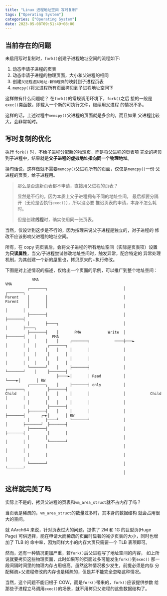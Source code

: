 ```yaml
---
title: "Linux 进程地址空间 写时复制"
tags: ["Operating System"]
categories: ["Operating System"]
date: 2023-05-08T09:51:49+08:00
---
```


## 当前存在的问题

未启用写时复制时，`fork()`创建子进程地址空间的流程如下:

1. 动态申请子进程的页表
2. 动态申请子进程的物理页面，大小和父进程的相同
3. 创建`父进程虚拟地址-新物理页`的映射到子进程页表
4. `memcpy()`将父进程所有页面拷贝到子进程地址空间下

这样做有什么问题呢？ 在`fork()`的常规调用环境下，`fork()`之后
接的一般是`exec()`类函数，即载入一个新的可执行文件，继续用父进程
的情况不多。

这样的话，上述过程中`memcpy()`父进程的页面就是多余的，而且如果
父进程比较大，会非常耗时。

## 写时复制的优化

执行 `fork()` 时，不给子进程分配新的物理页，而是将父进程的页表项
完全的拷贝到子进程中，结果就是**父子进程的虚拟地址指向同一个物理地址**。

换句话说，这样做就不需要`memcpy()`父进程所有的页面，仅仅是`memcpy()`一份
父进程的页表，给子进程用。

> 那么是否连新页表都不申请，直接用父进程的页表？
>
> 显然是不行的，因为本质上父子进程拥有不同的地址空间，
> 最后都要分隔开（无论是否执行`exec()`），所以没必要
> 推迟页表的申请，本身不怎么耗时。
>
> 但是创建**线程**时，确实使用同一张页表。

当然，仅设计到这步是不行的，因为按理来说父子进程是独立的，对子进程的
修改不应该影响父进程的地址空间。

所有，在 copy 完页表后，会将父子进程的所有地址空间（实际是页表项）设置
为**只读属性**，当父/子进程尝试修改地址空间时，触发异常，配合特定的
异常处理机制，为其创建一个新的屋里也，拷贝原来的+执行修改。

下图是对上述情况的描述，仅给出一个页面的示例，可以推广到整个地址空间：

```
            VMA                                                              VMA
          ┌───────┐                                  │                     ┌───────┐
Parent    │       │                                  │           Parent    │       │
          │       │                                  │                     │       │
          ├───────┤                                  │                     ├───────┤
          │       ├────┐                             │                     │       ├────┐
          ├───────┤    │       PMA            Write  │                     ├───────┤    │       PMA
          │       │    │     ┌───────┐           ────┼───►                 │       │    │     ┌───────┐
          │       │    │     │       │               │                     │       │    │     │       │
          │       │    │     │       │               │                     │       │    │     │       │
          └───────┘    │     ├───────┤               │                     └───────┘    │     ├───────┤
                       ├────►│       │ Read          │                                  └────►│       │ RW
          ┌───────┐    │     ├───────┤ only          │                     ┌───────┐          ├───────┤
Child     │       │    │     │       │               │           Child     │       │          │       │
          │       │    │     │       │               │                     │       │          ├───────┤
          ├───────┤    │     │       │               │                     ├───────┤       ┌─►│       │ RW
          │       ├────┘     └───────┘               │                     │       ├───────┘  ├───────┤
          ├───────┤                                  │                     ├───────┤          │       │
          │       │                                  │                     │       │          └───────┘
          │       │                                  │                     │       │
          │       │                                  │                     │       │
          └───────┘                                  │                     └───────┘
                                                     │
```

## 这样就完美了吗

实际上不是的，拷贝父进程的页表和`vm_area_struct`就不占内存了吗？

当页表是稀疏的，`vm_area_struct`的数量过多时，其本身的数据结构
就会占用很大的空间。

就 AArch64 来说，针对页表过大的问题，提供了 2M 和 1G 的巨型页(Huge Page)
可供选择，能在申请大而稀疏的页面时显著的减少页表的大小，同时也增加了 TLB 的
命中率，因为同样大小的内存大页只需要一个 TLB 表项即可。

然而，还有一种情况更加严重，若`fork()`后父进程写了地址空间的内容，
如上所说就要拷贝这些物理页面，此时如果写的页面过多可能发生`fork()`到`exec()`
那一段间隔时间里的物理内存占用极高。虽然这种情况极少发生，前提必须是内存
分配稀疏+父进程修改的内存也是稀疏的，但是并不能完全忽略这种情况。

当然，这个问题不能归根于 COW，而是`fork()`带来的，`fork()`应该提供参数
给那些子进程立马调用`exec()`的场景，就不用拷贝父进程的这些数据结构了。
